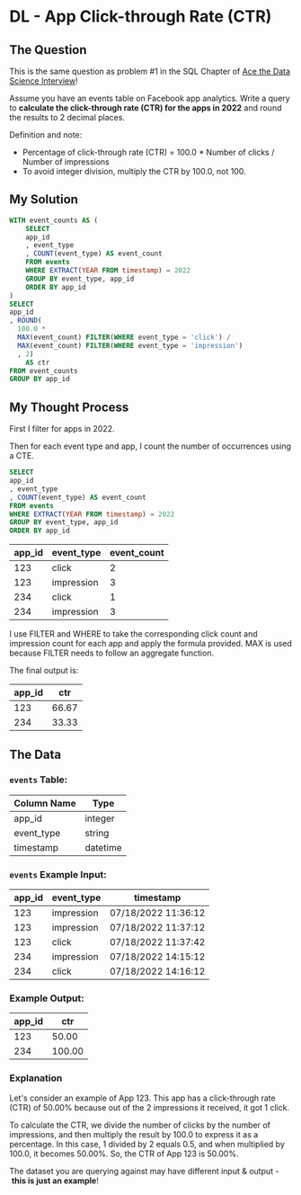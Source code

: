 # DL - App Click-through Rate (CTR)



## The Question

This is the same question as problem #1 in the SQL Chapter of [Ace the Data Science Interview](https://amzn.to/3kF79Fx)!

Assume you have an events table on Facebook app analytics. Write a query to **calculate the click-through rate (CTR) for the apps in 2022** and round the results to 2 decimal places.

Definition and note:

- Percentage of click-through rate (CTR) = 100.0 * Number of clicks / Number of impressions
- To avoid integer division, multiply the CTR by 100.0, not 100.

## My Solution

```sql
WITH event_counts AS (
	SELECT
	app_id
	, event_type
	, COUNT(event_type) AS event_count
	FROM events
	WHERE EXTRACT(YEAR FROM timestamp) = 2022
	GROUP BY event_type, app_id
	ORDER BY app_id
)
SELECT
app_id
, ROUND(
  100.0 *
  MAX(event_count) FILTER(WHERE event_type = 'click') /
  MAX(event_count) FILTER(WHERE event_type = 'impression')
  , 2) 
    AS ctr
FROM event_counts
GROUP BY app_id
```

## My Thought Process

First I filter for apps in 2022.

Then for each event type and app, I count the number of occurrences using a CTE.

```sql
SELECT
app_id
, event_type
, COUNT(event_type) AS event_count
FROM events
WHERE EXTRACT(YEAR FROM timestamp) = 2022
GROUP BY event_type, app_id
ORDER BY app_id
```

| app_id | event_type | event_count |
| --- | --- | --- |
| 123 | click | 2 |
| 123 | impression | 3 |
| 234 | click | 1 |
| 234 | impression | 3 |

I use FILTER and WHERE to take the corresponding click count and impression count for each app and apply the formula provided. MAX is used because FILTER needs to follow an aggregate function.

The final output is:

| app_id | ctr |
| --- | --- |
| 123 | 66.67 |
| 234 | 33.33 |

## The Data

### **`events` Table:**

| Column Name | Type |
| --- | --- |
| app_id | integer |
| event_type | string |
| timestamp | datetime |

### **`events` Example Input:**

| app_id | event_type | timestamp |
| --- | --- | --- |
| 123 | impression | 07/18/2022 11:36:12 |
| 123 | impression | 07/18/2022 11:37:12 |
| 123 | click | 07/18/2022 11:37:42 |
| 234 | impression | 07/18/2022 14:15:12 |
| 234 | click | 07/18/2022 14:16:12 |

### **Example Output:**

| app_id | ctr |
| --- | --- |
| 123 | 50.00 |
| 234 | 100.00 |

### **Explanation**

Let's consider an example of App 123. This app has a click-through rate (CTR) of 50.00% because out of the 2 impressions it received, it got 1 click.

To calculate the CTR, we divide the number of clicks by the number of impressions, and then multiply the result by 100.0 to express it as a percentage. In this case, 1 divided by 2 equals 0.5, and when multiplied by 100.0, it becomes 50.00%. So, the CTR of App 123 is 50.00%.

The dataset you are querying against may have different input & output - **this is just an example**!
